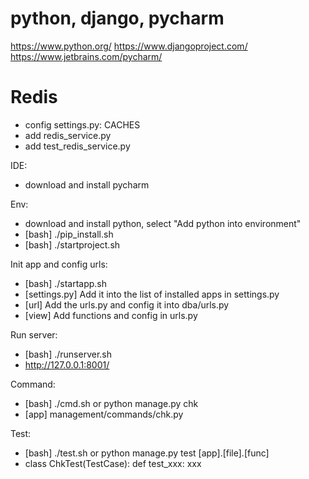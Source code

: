 # python, django, pycharm
https://www.python.org/
https://www.djangoproject.com/
https://www.jetbrains.com/pycharm/

# Redis
- config settings.py: CACHES
- add redis_service.py
- add test_redis_service.py

IDE:
- download and install pycharm

Env:
- download and install python, select "Add python into environment"
- [bash] ./pip_install.sh
- [bash] ./startproject.sh

Init app and config urls:
- [bash] ./startapp.sh
- [settings.py] Add it into the list of installed apps in settings.py
- [url] Add the urls.py and config it into dba/urls.py
- [view] Add functions and config in urls.py

Run server:
- [bash] ./runserver.sh
- http://127.0.0.1:8001/

Command:
- [bash] ./cmd.sh or python manage.py chk
- [app] management/commands/chk.py

Test:
- [bash] ./test.sh or python manage.py test [app].[file].[func]
- class ChkTest(TestCase): def test_xxx: xxx
